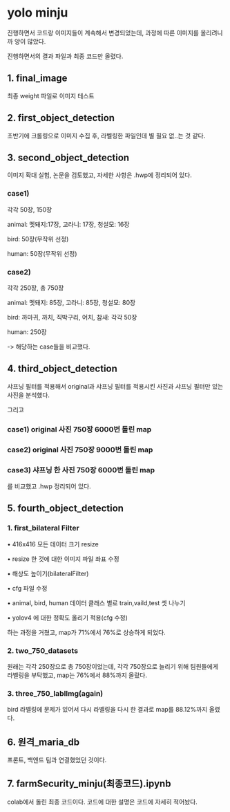 # yolo minju
진행하면서 코드랑 이미지들이 계속해서 변경되었는데, 과정에 따른 이미지를 올리려니까 양이 많았다.

진행하면서의 결과 파일과 최종 코드만 올렸다.

## 1. final_image
최종 weight 파일로 이미지 테스트

## 2. first_object_detection
초반기에 크롤링으로 이미지 수집 후, 라벨링한 파일인데 별 필요 없..는 것 같다.

## 3. second_object_detection
이미지 확대 실험, 논문을 검토했고, 자세한 사항은 .hwp에 정리되어 있다.

### case1)
각각 50장, 150장

animal: 멧돼지:17장, 고라니: 17장, 청설모: 16장

bird: 50장(무작위 선정)

human: 50장(무작위 선정)

### case2)

각각 250장, 총 750장

animal: 멧돼지: 85장, 고라니: 85장, 청설모: 80장

bird: 까마귀, 까치, 직박구리, 어치, 참새: 각각 50장

human: 250장

-> 해당하는 case들을 비교했다.

## 4. third_object_detection
샤프닝 필터를 적용해서 original과 샤프닝 필터를 적용시킨 사진과 샤프닝 필터만 있는 사진을 분석했다.

그리고

### case1) original 사진 750장 6000번 돌린 map

### case2) original 사진 750장 9000번 돌린 map

### case3) 샤프닝 한 사진 750장 6000번 돌린 map

를 비교했고 .hwp 정리되어 있다.

## 5. fourth_object_detection
### 1. first_bilateral Filter
• 416x416 모든 데이터 크기 resize

• resize 한 것에 대한 이미지 파일 좌표 수정

• 해상도 높이기(bilateralFilter)

• cfg 파일 수정

• animal, bird, human 데이터 클래스 별로 train,vaild,test 셋 나누기

• yolov4 에 대한 정확도 올리기 적용(cfg 수정)

하는 과정을 거쳤고, map가 71%에서 76%로 상승하게 되었다.

### 2. two_750_datasets
원래는 각각 250장으로 총 750장이었는데, 각각 750장으로 늘리기 위해 팀원들에게 라벨링을 부탁했고,  map는 76%에서 88%까지 올랐다.

### 3. three_750_labIlmg(again)
bird 라벨링에 문제가 있어서 다시 라벨링을 다시 한 결과로 map를 88.12%까지 올렸다.

## 6. 원격_maria_db
프론트, 백엔드 팀과 연결했었던 것이다.

## 7. farmSecurity_minju(최종코드).ipynb
colab에서 돌린 최종 코드이다. 코드에 대한 설명은 코드에 자세히 적어놨다.
